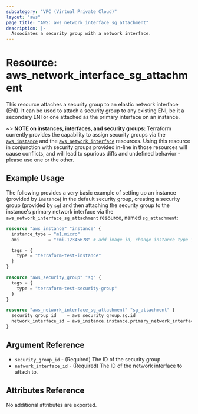 ```yaml
---
subcategory: "VPC (Virtual Private Cloud)"
layout: "aws"
page_title: "AWS: aws_network_interface_sg_attachment"
description: |-
  Associates a security group with a network interface.
---
```


# Resource: aws_network_interface_sg_attachment

This resource attaches a security group to an elastic network interface (ENI).
It can be used to attach a security group to any existing ENI, be it a
secondary ENI or one attached as the primary interface on an instance.

~> **NOTE on instances, interfaces, and security groups:** Terraform currently
provides the capability to assign security groups via the [`aws_instance`][1]
and the [`aws_network_interface`][2] resources. Using this resource in
conjunction with security groups provided in-line in those resources will cause
conflicts, and will lead to spurious diffs and undefined behavior - please use
one or the other.

[1]: instance.html
[2]: network_interface.html

## Example Usage

The following provides a very basic example of setting up an instance (provided
by `instance`) in the default security group, creating a security group
(provided by `sg`) and then attaching the security group to the instance's
primary network interface via the `aws_network_interface_sg_attachment` resource,
named `sg_attachment`:

```terraform
resource "aws_instance" "instance" {
  instance_type = "m1.micro"
  ami           = "cmi-12345678" # add image id, change instance type if needed

  tags = {
    type = "terraform-test-instance"
  }
}

resource "aws_security_group" "sg" {
  tags = {
    type = "terraform-test-security-group"
  }
}

resource "aws_network_interface_sg_attachment" "sg_attachment" {
  security_group_id    = aws_security_group.sg.id
  network_interface_id = aws_instance.instance.primary_network_interface_id
}
```

## Argument Reference

* `security_group_id` - (Required) The ID of the security group.
* `network_interface_id` - (Required) The ID of the network interface to attach to.

## Attributes Reference

No additional attributes are exported.
